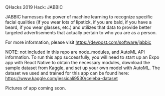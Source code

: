 QHacks 2019 Hack: JABBIC

JABBIC harnesses the power of machine learning to recognize specific facial qualities (if you wear lots of lipstick, if you are bald, if you have a beard, if you wear glasses, etc.) and utilizes that data to provide better targeted advertisements that actually pertain to who you are as a person.

For more information, please visit https://devpost.com/software/jabbic

NOTE: not included in this repo are node_modules, and AutoML API information. To run this app successfully, you will need to start up an Expo app with React Native to obtain the necessary modules, download the sample dataset from Kaggle, and set up your own model with AutoML. The dataset we used and trained for this app can be found here: https://www.kaggle.com/jessicali9530/celeba-dataset

Pictures of app coming soon.
